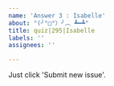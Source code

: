 ```yaml
---
name: 'Answer 3 : Isabelle'
about: "(╯°□°）╯︵ ┻━┻"
title: quiz|295|Isabelle
labels: ''
assignees: ''

---
```


Just click 'Submit new issue'.

